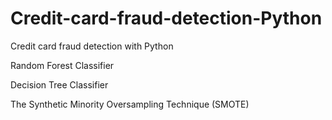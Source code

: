 # Credit-card-fraud-detection-Python
Credit card fraud detection with Python

Random Forest Classifier

Decision Tree Classifier 


The Synthetic Minority Oversampling Technique (SMOTE)


